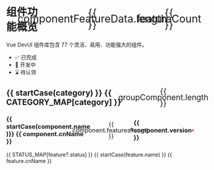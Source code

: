 <h1 class="flex-center">
  组件功能概览
  <span class="component-count" :title="`${componentFeatureData.length} components`">{{ componentFeatureData.length }}</span>
  <span class="component-count" :title="`${featureCount} features`">{{ featureCount }}</span>
</h1>

Vue DevUI 组件库包含 77 个灵活、易用、功能强大的组件。

- ✅ 已完成
- 🚧 开发中
- ⌛ 待认领

<div v-for="(groupComponent, category) in groupBy(componentFeatureData, item => item.category)">
  <h2 class="flex-center">{{ startCase(category) }} {{ CATEGORY_MAP[category] }} <span class="component-count">{{ groupComponent.length }}</span></h2>
  <div v-for="component of groupComponent">
    <h3 class="flex-center">
      {{ startCase(component.name )}} {{ component.cnName }}
      <span class="component-count mr-xs">{{ component.features.length }}</span>
      <span v-if="component.complex" class="mr-xs">⭐</span>
      <span :class="`version-tag-${component.version?.slice(1, 2)}`" class="mr-xs">{{ component.version }}</span>
      <svg v-if="component.deprecated" xmlns="http://www.w3.org/2000/svg" viewBox="0 0 100 100" width="16">
          <title>Deprecated</title>
          <path fill="#d30038" d="M38.75 78.13V36.88A1.85 1.85 0 0036.88 35h-3.75a1.85 1.85 0 00-1.88 1.88v41.25A1.85 1.85 0 0033.13 80h3.75a1.85 1.85 0 001.87-1.87zm15 0V36.88A1.85 1.85 0 0051.88 35h-3.75a1.85 1.85 0 00-1.88 1.88v41.25A1.85 1.85 0 0048.13 80h3.75a1.85 1.85 0 001.87-1.87zm15 0V36.88A1.85 1.85 0 0066.88 35h-3.75a1.85 1.85 0 00-1.88 1.88v41.25A1.85 1.85 0 0063.13 80h3.75a1.85 1.85 0 001.87-1.87zM36.88 20h26.25l-2.82-6.85a2.35 2.35 0 00-1-.65H40.74a2 2 0 00-1 .65zm54.37 1.88v3.75a1.85 1.85 0 01-1.87 1.87h-5.63v55.55c0 6.44-4.22 12-9.37 12H25.63c-5.16 0-9.38-5.27-9.38-11.72V27.5h-5.62a1.85 1.85 0 01-1.88-1.83v-3.8A1.85 1.85 0 0110.63 20h18.1l4.1-9.78A9.12 9.12 0 0140.63 5h18.75a9.1 9.1 0 017.79 5.22l4.1 9.78h18.11a1.85 1.85 0 011.87 1.87z"></path>
      </svg>
    </h3>
    <d-row v-for="(groupFeature, index) of group(component.features)" :style="{ marginTop: index === 0 ? '20px' : '0'}" :gutter="[0, 8]">
      <d-col v-for="feature of groupFeature" :span="8">
        {{ STATUS_MAP[feature?.status] }} <a :href="`/components/${component.name}/#${feature.cnName}`">{{ startCase(feature.name) }} {{ feature.cnName }}</a>
      </d-col>
    </d-row>
  </div>
</div>

<script setup>
  import { groupBy, startCase } from 'lodash';
  import { componentFeatureData, STATUS_MAP, CATEGORY_MAP } from './feature-data';
  import { CONTRIBUTORS_MAP } from '../../.vitepress/devui-theme/components/PageContributorConfig';

  function group(arr, step = 3) {
    if (!arr || arr.length === 0) return;
    if (arr.length <= step) return [arr];
    return arr.reduce((x, y) => {
        return Array.isArray(x) ? (x[x.length - 1].push(y) === step ? [...x, []] : x) : [[x, y]];
    });
  }

  const featureCount = componentFeatureData.reduce((acc, cur) => acc += cur.features.length, 0);
</script>

<style lang="scss">
@import '@devui/theme/styles-var/devui-var.scss';

.flex-center {
  display: flex;
  align-items: center;
}

.component-count {
  display: inline-flex;
  align-items: center;
  justify-content: center;
  margin-left: 8px;
  padding: 0 2px;
  min-width: 16px;
  height: 16px;
  line-height: 16px;
  text-align: center;
  font-size: $devui-font-size;
  font-weight: normal;
  border: 1px solid $devui-disabled-line;
  border-radius: $devui-border-radius;
  background-color: $devui-disabled-bg;
  color: $devui-disabled-text;
}
</style>
